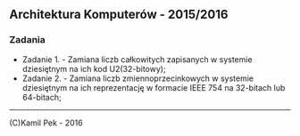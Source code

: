 ## Architektura Komputerów - 2015/2016
### Zadania

* Zadanie 1. - Zamiana liczb całkowitych zapisanych w systemie dziesiętnym na ich kod U2(32-bitowy);
* Zadanie 2. - Zamiana liczb zmiennoprzecinkowych w systemie dziesiętnym na ich reprezentację w formacie IEEE 754 na 32-bitach lub 64-bitach;

---
(C)Kamil Pek - 2016
